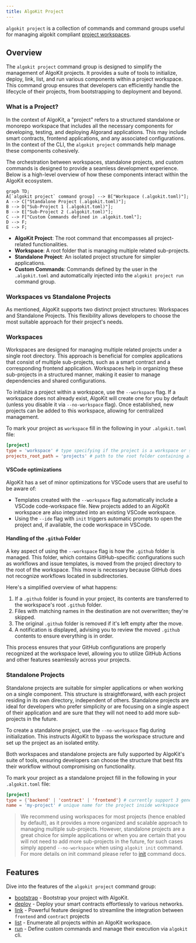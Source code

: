 ```yaml
---
title: AlgoKit Project
---
```

`algokit project` is a collection of commands and command groups useful for managing algokit compliant [project workspaces](./init.md#workspaces).

## Overview

The `algokit project` command group is designed to simplify the management of AlgoKit projects. It provides a suite of tools to initialize, deploy, link, list, and run various components within a project workspace. This command group ensures that developers can efficiently handle the lifecycle of their projects, from bootstrapping to deployment and beyond.

### What is a Project?

In the context of AlgoKit, a "project" refers to a structured standalone or monorepo workspace that includes all the necessary components for developing, testing, and deploying Algorand applications. This may include smart contracts, frontend applications, and any associated configurations. In the context of the CLI, the `algokit project` commands help manage these components cohesively.

The orchestration between workspaces, standalone projects, and custom commands is designed to provide a seamless development experience. Below is a high-level overview of how these components interact within the AlgoKit ecosystem.

```mermaid
graph TD;
A[`algokit project` command group] --> B["Workspace (.algokit.toml)"];
A --> C["Standalone Project (.algokit.toml)"];
B --> D["Sub-Project 1 (.algokit.toml)"];
B --> E["Sub-Project 2 (.algokit.toml)"];
C --> F["Custom Commands defined in .algokit.toml"];
D --> F;
E --> F;
```

- **AlgoKit Project**: The root command that encompasses all project-related functionalities.
- **Workspace**: A root folder that is managing multiple related sub-projects.
- **Standalone Project**: An isolated project structure for simpler applications.
- **Custom Commands**: Commands defined by the user in the `.algokit.toml` and automatically injected into the `algokit project run` command group.

### Workspaces vs Standalone Projects

As mentioned, AlgoKit supports two distinct project structures: Workspaces and Standalone Projects. This flexibility allows developers to choose the most suitable approach for their project's needs.

### Workspaces

Workspaces are designed for managing multiple related projects under a single root directory. This approach is beneficial for complex applications that consist of multiple sub-projects, such as a smart contract and a corresponding frontend application. Workspaces help in organizing these sub-projects in a structured manner, making it easier to manage dependencies and shared configurations.

To initialize a project within a workspace, use the `--workspace` flag. If a workspace does not already exist, AlgoKit will create one for you by default (unless you disable it via `--no-workspace` flag). Once established, new projects can be added to this workspace, allowing for centralized management.

To mark your project as `workspace` fill in the following in your `.algokit.toml` file:

```toml
[project]
type = 'workspace' # type specifying if the project is a workspace or standalone
projects_root_path = 'projects' # path to the root folder containing all sub-projects in the workspace
```

#### VSCode optimizations

AlgoKit has a set of minor optimizations for VSCode users that are useful to be aware of:

- Templates created with the `--workspace` flag automatically include a VSCode code-workspace file. New projects added to an AlgoKit workspace are also integrated into an existing VSCode workspace.
- Using the `--ide` flag with `init` triggers automatic prompts to open the project and, if available, the code workspace in VSCode.

#### Handling of the `.github` Folder

A key aspect of using the `--workspace` flag is how the `.github` folder is managed. This folder, which contains GitHub-specific configurations such as workflows and issue templates, is moved from the project directory to the root of the workspace. This move is necessary because GitHub does not recognize workflows located in subdirectories.

Here's a simplified overview of what happens:

1. If a `.github` folder is found in your project, its contents are transferred to the workspace's root `.github` folder.
2. Files with matching names in the destination are not overwritten; they're skipped.
3. The original `.github` folder is removed if it's left empty after the move.
4. A notification is displayed, advising you to review the moved `.github` contents to ensure everything is in order.

This process ensures that your GitHub configurations are properly recognized at the workspace level, allowing you to utilize GitHub Actions and other features seamlessly across your projects.

### Standalone Projects

Standalone projects are suitable for simpler applications or when working on a single component. This structure is straightforward, with each project residing in its own directory, independent of others. Standalone projects are ideal for developers who prefer simplicity or are focusing on a single aspect of their application and are sure that they will not need to add more sub-projects in the future.

To create a standalone project, use the `--no-workspace` flag during initialization. This instructs AlgoKit to bypass the workspace structure and set up the project as an isolated entity.

Both workspaces and standalone projects are fully supported by AlgoKit's suite of tools, ensuring developers can choose the structure that best fits their workflow without compromising on functionality.

To mark your project as a standalone project fill in the following in your `.algokit.toml` file:

```toml
[project]
type = {'backend' | 'contract' | 'frontend'} # currently support 3 generic categories for standalone projects
name = 'my-project' # unique name for the project inside workspace
```

> We recommend using workspaces for most projects (hence enabled by default), as it provides a more organized and scalable approach to managing multiple sub-projects. However, standalone projects are a great choice for simple applications or when you are certain that you will not need to add more sub-projects in the future, for such cases simply append `--no-workspace` when using `algokit init` command. For more details on init command please refer to [init](./init.md) command docs.

## Features

Dive into the features of the `algokit project` command group:

- [bootstrap](./project/bootstrap.md) - Bootstrap your project with AlgoKit.
- [deploy](./project/deploy.md) - Deploy your smart contracts effortlessly to various networks.
- [link](./project/link.md) - Powerful feature designed to streamline the integration between `frontend` and `contract` projects
- [list](./project/list.md) - Enumerate all projects within an AlgoKit workspace.
- [run](./project/run.md) - Define custom commands and manage their execution via `algokit` cli.